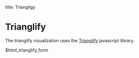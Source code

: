 title: Triangligy

# Trianglify

<div data-giotto-trianglify data-height='60%' data-on-init="luxforms.trianglifyReady">
<div class="trianglify-box center-block">
<p>The trianglify visualization uses the <a href="http://qrohlf.com/trianglify/"> Trianglify</a> javascript library.</p>
$html_trianglify_form
</div>
</div>

<script>
if (!this.luxforms)
    this.luxforms = {};

luxforms.redraw = function () {};
// called back once the vizualization is ready
luxforms.trianglifyReady = function (viz) {
    luxforms.redraw = function (e) {
        e.preventDefault();
        if (this.form.$valid)
            viz.redraw(this.trianglify);
    };
};
</script>